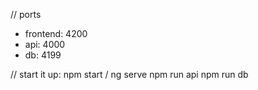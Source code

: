 // ports
- frontend: 4200
- api: 4000
- db: 4199

// start it up:
npm start / ng serve
npm run api
npm run db